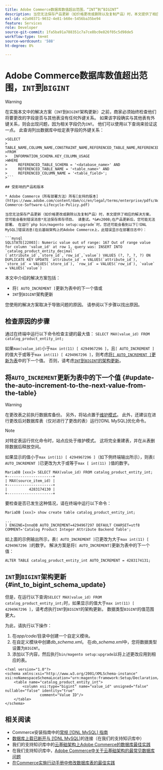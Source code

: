 ```yaml
---
title: Adobe Commerce数据库数值超出范围，“INT”到“BIGINT”
description: 当您无法保存产品更新（如价格更改或删除以及复制产品）时，本文提供了相应的解决方案。
exl-id: e2a00371-9032-4e81-b60e-5456ba35be94
feature: Services
role: Developer
source-git-commit: 1fa5ba91a788351c7a7ce8bc0e826f05c5d98de5
workflow-type: tm+mt
source-wordcount: '588'
ht-degree: 0%

---
```


# Adobe Commerce数据库数值超出范围，`INT`到`BIGINT`

>[!WARNING]
>
>在实施本文中的解决方案（`INT`到`BIGINT`架构更新）之前，商家必须始终检查他们将要更改的字段是否与其他表没有任何外键关系。 如果该字段确实与其他表有外键关系，则会出现问题，因为相关字段仍为`INT`。 他们可以使用以下查询来验证这一点。 此查询列出数据库中给定表字段的外键关系：
>
```mysql
>SELECT 
>     TABLE_NAME,COLUMN_NAME,CONSTRAINT_NAME,REFERENCED_TABLE_NAME,REFERENCED_COLUMN_NAME
>FROM
>   INFORMATION_SCHEMA.KEY_COLUMN_USAGE
>WHERE
>     REFERENCED_TABLE_SCHEMA = '<database_name>' AND
>     REFERENCED_TABLE_NAME = '<table_name>' AND
>     REFERENCED_COLUMN_NAME = '<table_field>';
>```

## 受影响的产品和版本

* Adobe Commerce（所有部署方法）所有[支持的版本](https://www.adobe.com/content/dam/cc/en/legal/terms/enterprise/pdfs/Adobe-Commerce-Software-Lifecycle-Policy.pdf)

当您无法保存产品更新（如价格更改或删除以及复制产品）时，本文提供了相应的解决方案。
您可能会看到错误消息*无法保存库存项目。 请重试。*&#x200B;在产品更新后，您可能无法部署。 在运行`php bin/magento setup:upgrade`时，您还可能会看到以下[!DNL MySQL]错误消息(在云基础架构上的Adobe Commerce上，此错误显示在部署日志中)：

```mysql
SQLSTATE[22003]: Numeric value out of range: 167 Out of range value for column 'value_id' at row 1, query was: INSERT INTO `catalog_product_entity_decimal` (`attribute_id`,`store_id`,`row_id`,`value`) VALUES (?, ?, ?, ?) ON DUPLICATE KEY UPDATE `attribute_id` = VALUES(`attribute_id`), `store_id` = VALUES(`store_id`), `row_id` = VALUES(`row_id`), `value` = VALUES(`value`)
```

本文中介绍的解决方案包括：
* 将`[ AUTO_INCREMENT ]`更新为表中的下一个值或
* `INT`到`BIGINT`架构更新

您使用的解决方案取决于导致问题的原因。 请参阅以下步骤以找出原因。

## 检查原因的步骤


通过在终端中运行以下命令检查主键的最大值： `SELECT MAX(value_id) FROM catalog_product_entity_int;`

如果`max(value_id)`小于`max int(11) [ 4294967296 ]`，且`[ AUTO_INCREMENT ]`的值大于或等于`max int(11) [ 4294967296 ]`，则考虑[将`[ AUTO_INCREMENT ]`更新为表](#update-the-auto-increment-to-the-next-value-from-the-table)中的下一个值。 否则，请考虑[`INT`到`BIGINT`的架构更新](#int_to_bigint_schema_update)。

## 将`AUTO_INCREMENT`更新为表中的下一个值 {#update-the-auto-increment-to-the-next-value-from-the-table}

>[!WARNING]
>
>在更改表之前执行数据库备份。 另外，将站点置于[维护模式](https://experienceleague.adobe.com/docs/commerce-operations/configuration-guide/setup/application-modes.html#maintenance-mode)。 此外，还建议在进行更改后对数据库表（仅对进行了更改的表）运行[!DNL MySQL]优化命令。

>[!NOTE]
>
>对特定表运行优化命令时，站点应处于维护模式。 这将完全重建表，并在从表删除数据后释放空间。

如果显示的值小于`max int(11) [ 4294967296 ]`（如下例终端输出所示），则表`[ AUTO_INCREMENT ]`已更改为大于或等于`max [ int(11) ]`值的数字。

```mariadb
MariaDB [xxx]> SELECT MAX(value_id) FROM catalog_product_entity_int;
+---------------------+
| MAX(source_item_id) |
+---------------------+
|          4283174130 |
+---------------------+
```

要检查是否已发生这种情况，请在终端中运行以下命令：

```
MariaDB [xxx]> show create table catalog_product_entity_int;

...
) ENGINE=InnoDB AUTO_INCREMENT=4294967297 DEFAULT CHARSET=utf8 COMMENT='Catalog Product Integer Attribute Backend Table';
```

如上面的示例输出所示，表`[ AUTO_INCREMENT ]`已更改为大于`max int(11) [ 4294967296 ]`的数字。 解决方案是将`[ AUTO_INCREMENT]`更新为表中的下一个值：

```
ALTER TABLE catalog_product_entity_int AUTO_INCREMENT = 4283174131;
```

## `INT`到`BIGINT`架构更新 {#int_to_bigint_schema_update}

但是，在运行以下查询`SELECT MAX(value_id) FROM catalog_product_entity_int;`时，如果显示的值大于`max int(11) [ 4294967296 ]`，请考虑执行`INT`到`BIGINT`的架构更新。 数据类型`BIGINT`的值范围更大。

为此，请执行以下操作：

1. 在&#x200B;*app/code/*&#x200B;目录中创建一个自定义模块。
1. 在自定义模块中创建&#x200B;*db_schema.xml*。 在&#x200B;*db_schema.xml*&#x200B;中，您将数据类型设置为`BIGINT`。
1. 添加以下内容，然后执行`bin/magento setup:upgrade`以将上述更改应用到相应的表。

```
<?xml version="1.0"?>
<schema xmlns:xsi="http://www.w3.org/2001/XMLSchema-instance" xsi:noNamespaceSchemaLocation="urn:magento:framework:Setup/Declaration/Schema/etc/schema.xsd">
    <table name="catalog_product_entity_int">
        <column xsi:type="bigint" name="value_id" unsigned="false" nullable="false" identity="true"
                comment="Value ID"/>
    </table>
</schema>
```


## 相关阅读

* Commerce安装指南中的[常规 [!DNL MySQL] 指南](https://experienceleague.adobe.com/docs/commerce-operations/installation-guide/prerequisites/database-server/mysql.html)
* [数据库上载已断开与 [!DNL MySQL]](https://experienceleague.adobe.com/docs/commerce-knowledge-base/kb/troubleshooting/database/database-upload-loses-connection-to-mysql.html)的连接（在我们的支持知识库中）
* 我们的支持知识库中的[云基础架构上Adobe Commerce的数据库最佳实践](https://experienceleague.adobe.com/docs/commerce-knowledge-base/kb/best-practices/database/database-best-practices-for-magento-commerce-cloud.html)
* 在我们支持知识库中，[Adobe Commerce中关于云基础架构的最常见数据库问题](https://experienceleague.adobe.com/docs/commerce-knowledge-base/kb/best-practices/database/most-common-database-issues-in-magento-commerce-cloud.html)
* [在Commerce实施行动手册中修改数据库表的最佳实践](https://experienceleague.adobe.com/en/docs/commerce-operations/implementation-playbook/best-practices/development/modifying-core-and-third-party-tables#why-adobe-recommends-avoiding-modifications)
